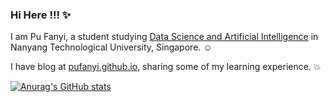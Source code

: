 ### Hi Here !!! :sparkles:

I am Pu Fanyi, a student studying [Data Science and Artificial Intelligence](https://www.ntu.edu.sg/education/undergraduate-programme/bachelor-of-science-in-data-science-artificial-intelligence) in Nanyang Technological University, Singapore. :relaxed:

I have blog at [pufanyi.github.io](https://pufanyi.github.io), sharing some of my learning experience. :collision:

[![Anurag's GitHub stats](https://github-readme-stats.vercel.app/api?username=pufanyi)](https://github.com/anuraghazra/github-readme-stats)
